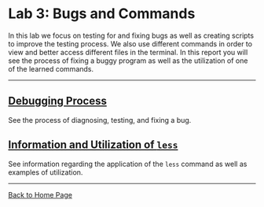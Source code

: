 # Lab 3: Bugs and Commands 
In this lab we focus on testing for and fixing bugs as well as creating scripts to improve the testing process. We also use different commands in order to view and 
better access different files in the terminal. In this report you will see the process of fixing a buggy program as well as the utilization of one of the learned commands.

---
## [Debugging Process](lab3_bugs.md) 
See the process of diagnosing, testing, and fixing a bug.

## [Information and Utilization of `less`](Lab3_less.md) 
See information regarding the application of the `less` command as well as examples of utilization.

---
[Back to Home Page](index.md)
